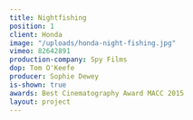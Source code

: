 ```yaml
---
title: Nightfishing
position: 1
client: Honda
image: "/uploads/honda-night-fishing.jpg"
vimeo: 82642891
production-company: Spy Films
dop: Tom O'Keefe
producer: Sophie Dewey
is-shown: true
awards: Best Cinematography Award MACC 2015
layout: project
---
```



